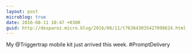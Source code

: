 ```yaml
---
layout: post
microblog: true
date: 2016-08-11 10:47 +0300
guid: http://desparoz.micro.blog/2016/08/11/t763643035427098624.html
---
```

My @Triggertrap mobile kit just arrived this week. #PromptDelivery
